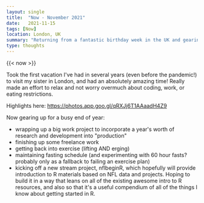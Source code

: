 ```yaml
---
layout: single
title:  "Now - November 2021"
date:   2021-11-15
tags: [Now]
location: London, UK
summary: "Returning from a fantastic birthday week in the UK and gearing up for the end of the year"
type: thoughts
---
```

{{< now >}}

Took the first vacation I've had in several years (even before the pandemic!) to visit my sister in London, and had an absolutely amazing time! Really made an effort to relax and not worry overmuch about coding, work, or eating restrictions.

Highlights here: https://photos.app.goo.gl/qRXJj6T1AAaadH4Z9

Now gearing up for a busy end of year: 

- wrapping up a big work project to incorporate a year's worth of research and development into "production"
- finishing up some freelance work
- getting back into exercise (lifting AND erging)
- maintaining fasting schedule (and experimenting with 60 hour fasts? probably only as a fallback to failing an exercise plan)
- kicking off a new stream project, nflbeginR, which hopefully will provide introduction to R materials based on NFL data and projects. Hoping to build it in a way that leans on all of the existing awesome intro to R resources, and also so that it's a useful compendium of all of the things I know about getting started in R.
